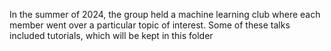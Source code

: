 In the summer of 2024, the group held a machine learning club where each member went over a particular topic of interest. Some of these talks included tutorials, which will be kept in this folder
